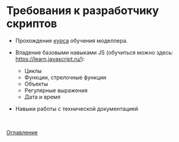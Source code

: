 # Требования к разработчику скриптов

* Прохождение [курса](https://www.youtube.com/playlist?list=PLAQWOaLtueJeH8Ldr-lrFNhWJYmmX7K6s) обучения моделлера.

* Владение базовыми навыками JS (обучиться можно здесь: https://learn.javascript.ru/): 
  * Циклы
  * Функции, стрелочные функции
  * Объекты
  * Регулярные выражения
  * Дата и время

* Навыки работы с технической документацией

&nbsp;

[Оглавление](README.md)